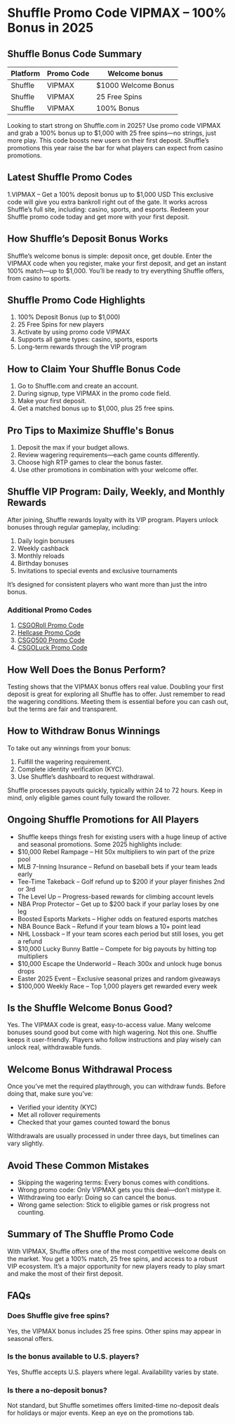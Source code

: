 # Shuffle Promo Code VIPMAX – 100% Bonus in 2025

## Shuffle Bonus Code Summary 
 | Platform  | Promo Code | Welcome bonus |
 | ------------- | ------------- | ------------- |
 | Shuffle | VIPMAX | $1000 Welcome Bonus |
 | Shuffle | VIPMAX | 25 Free Spins |
 | Shuffle | VIPMAX | 100% Bonus |

Looking to start strong on Shuffle.com in 2025? Use promo code VIPMAX and grab a 100% bonus up to $1,000 with 25 free spins—no strings, just more play. This code boosts new users on their first deposit. Shuffle’s promotions this year raise the bar for what players can expect from casino promotions.

## Latest Shuffle Promo Codes 
1.VIPMAX – Get a 100% deposit bonus up to $1,000 USD
This exclusive code will give you extra bankroll right out of the gate. It works across Shuffle’s full site, including: casino, sports, and esports. Redeem your Shuffle promo code today and get more with your first deposit.

## How Shuffle’s Deposit Bonus Works
Shuffle’s welcome bonus is simple: deposit once, get double. Enter the VIPMAX code when you register, make your first deposit, and get an instant 100% match—up to $1,000. You’ll be ready to try everything Shuffle offers, from casino to sports.

## Shuffle Promo Code Highlights

1. 100% Deposit Bonus (up to $1,000)
2. 25 Free Spins for new players
3. Activate by using promo code VIPMAX
4. Supports all game types: casino, sports, esports
5. Long-term rewards through the VIP program

## How to Claim Your Shuffle Bonus Code
1. Go to Shuffle.com and create an account.
2. During signup, type VIPMAX in the promo code field.
3. Make your first deposit.
4. Get a matched bonus up to $1,000, plus 25 free spins.

## Pro Tips to Maximize Shuffle's Bonus
1. Deposit the max if your budget allows.
2. Review wagering requirements—each game counts differently.
3. Choose high RTP games to clear the bonus faster.
4. Use other promotions in combination with your welcome offer.

## Shuffle VIP Program: Daily, Weekly, and Monthly Rewards
After joining, Shuffle rewards loyalty with its VIP program. Players unlock bonuses through regular gameplay, including:
1. Daily login bonuses
2. Weekly cashback
3. Monthly reloads
4. Birthday bonuses
5. Invitations to special events and exclusive tournaments

It’s designed for consistent players who want more than just the intro bonus.

 ### Additional Promo Codes
1. [CSGORoll Promo Code](https://github.com/csgo-codes/csgoroll-promo-code)
2. [Hellcase Promo Code](https://github.com/csgo-codes/hellcase-promo-code)
3. [CSGO500 Promo Code](https://github.com/csgo-codes/csgo500-promo-code)
4. [CSGOLuck Promo Code](https://github.com/csgo-codes/csgoluck-promo-code)


## How Well Does the Bonus Perform?
Testing shows that the VIPMAX bonus offers real value. Doubling your first deposit is great for exploring all Shuffle has to offer. Just remember to read the wagering conditions. Meeting them is essential before you can cash out, but the terms are fair and transparent.

## How to Withdraw Bonus Winnings
To take out any winnings from your bonus:
1. Fulfill the wagering requirement.
2. Complete identity verification (KYC).
3. Use Shuffle’s dashboard to request withdrawal.

Shuffle processes payouts quickly, typically within 24 to 72 hours. Keep in mind, only eligible games count fully toward the rollover.

## Ongoing Shuffle Promotions for All Players
+ Shuffle keeps things fresh for existing users with a huge lineup of active and seasonal promotions. Some 2025 highlights include:
+ $10,000 Rebel Rampage – Hit 50x multipliers to win part of the prize pool
+ MLB 7-Inning Insurance – Refund on baseball bets if your team leads early
+ Tee-Time Takeback – Golf refund up to $200 if your player finishes 2nd or 3rd
+ The Level Up – Progress-based rewards for climbing account levels
+ NBA Prop Protector – Get up to $200 back if your parlay loses by one leg
+ Boosted Esports Markets – Higher odds on featured esports matches
+ NBA Bounce Back – Refund if your team blows a 10+ point lead
+ NHL Lossback – If your team scores each period but still loses, you get a refund
+ $10,000 Lucky Bunny Battle – Compete for big payouts by hitting top multipliers
+ $10,000 Escape the Underworld – Reach 300x and unlock huge bonus drops
+ Easter 2025 Event – Exclusive seasonal prizes and random giveaways
+ $100,000 Weekly Race – Top 1,000 players get rewarded every week

## Is the Shuffle Welcome Bonus Good?
Yes. The VIPMAX code is great, easy-to-access value. Many welcome bonuses sound good but come with high wagering. Not this one. Shuffle keeps it user-friendly. Players who follow instructions and play wisely can unlock real, withdrawable funds.

## Welcome Bonus Withdrawal Process
Once you’ve met the required playthrough, you can withdraw funds. Before doing that, make sure you’ve:
+ Verified your identity (KYC)
+ Met all rollover requirements
+ Checked that your games counted toward the bonus

Withdrawals are usually processed in under three days, but timelines can vary slightly.

## Avoid These Common Mistakes
+ Skipping the wagering terms: Every bonus comes with conditions.
+ Wrong promo code: Only VIPMAX gets you this deal—don’t mistype it.
+ Withdrawing too early: Doing so can cancel the bonus.
+ Wrong game selection: Stick to eligible games or risk progress not counting.

## Summary of The Shuffle Promo Code
With VIPMAX, Shuffle offers one of the most competitive welcome deals on the market. You get a 100% match, 25 free spins, and access to a robust VIP ecosystem. It’s a major opportunity for new players ready to play smart and make the most of their first deposit.

## FAQs

### Does Shuffle give free spins?
Yes, the VIPMAX bonus includes 25 free spins. Other spins may appear in seasonal offers.

### Is the bonus available to U.S. players?
Yes, Shuffle accepts U.S. players where legal. Availability varies by state.

### Is there a no-deposit bonus?
Not standard, but Shuffle sometimes offers limited-time no-deposit deals for holidays or major events. Keep an eye on the promotions tab.
